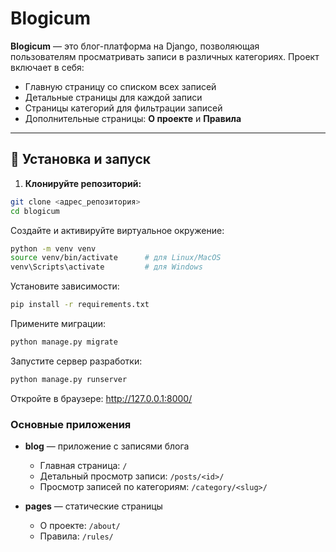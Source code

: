 # Blogicum

**Blogicum** — это блог-платформа на Django, позволяющая пользователям просматривать записи в различных категориях. Проект включает в себя:

- Главную страницу со списком всех записей
- Детальные страницы для каждой записи
- Страницы категорий для фильтрации записей
- Дополнительные страницы: **О проекте** и **Правила**

---

## 🚀 Установка и запуск

1. **Клонируйте репозиторий:**

```bash
git clone <адрес_репозитория>
cd blogicum
```

Создайте и активируйте виртуальное окружение:
```bash
python -m venv venv
source venv/bin/activate      # для Linux/MacOS
venv\Scripts\activate         # для Windows
```

Установите зависимости:
```bash
pip install -r requirements.txt
```

Примените миграции:
```bash
python manage.py migrate
```

Запустите сервер разработки:
```bash
python manage.py runserver
```

Откройте в браузере:
http://127.0.0.1:8000/

### Основные приложения

- **blog** — приложение с записями блога  
  - Главная страница: `/`  
  - Детальный просмотр записи: `/posts/<id>/`  
  - Просмотр записей по категориям: `/category/<slug>/`

- **pages** — статические страницы  
  - О проекте: `/about/`  
  - Правила: `/rules/`
